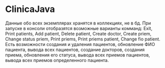 # ClinicaJava
Данные обо всех экземплярах хранятся в коллекциях, не в бд.
При запуске в консоли отобразятся возможные варианты комманд: 
Exit, Print patients, Add patient, Delete patient, Create doctor, Create priem, Change status priem, Print priems, Print priems patient, Change fio patient.
Есть возможности создания и удаления пациентов, обновление ФИО пациента, вывода всех пациентов, создание докторов, создания приема, обновления его статуса, вывода всех приемов пациентов, вывода всех приемов определенного пациента.
